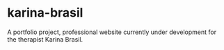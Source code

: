 # karina-brasil
 A portfolio project, professional website currently under development for the therapist Karina Brasil.
